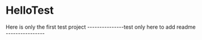 # HelloTest
Here is only the first test project
---------------test only  here to add readme ----------------
